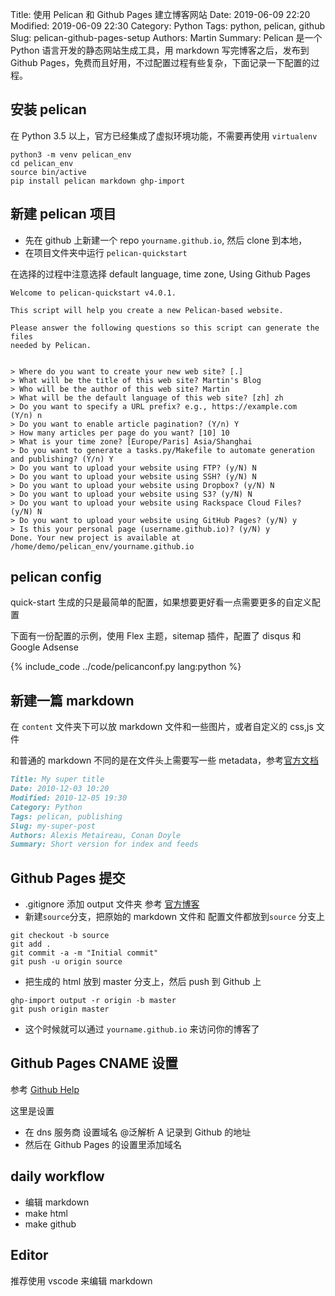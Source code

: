 Title: 使用 Pelican 和 Github Pages 建立博客网站
Date: 2019-06-09 22:20
Modified: 2019-06-09 22:30
Category: Python
Tags: python, pelican, github
Slug: pelican-github-pages-setup
Authors: Martin
Summary: Pelican 是一个 Python 语言开发的静态网站生成工具，用 markdown 写完博客之后，发布到Github Pages，免费而且好用，不过配置过程有些复杂，下面记录一下配置的过程。


## 安装 pelican

在 Python 3.5 以上，官方已经集成了虚拟环境功能，不需要再使用 `virtualenv`

```
python3 -m venv pelican_env
cd pelican_env
source bin/active
pip install pelican markdown ghp-import
```

## 新建 pelican 项目

- 先在 github 上新建一个 repo `yourname.github.io`, 然后 clone 到本地，
- 在项目文件夹中运行 `pelican-quickstart`

在选择的过程中注意选择 default language, time zone, Using Github Pages

```
Welcome to pelican-quickstart v4.0.1.

This script will help you create a new Pelican-based website.

Please answer the following questions so this script can generate the files
needed by Pelican.


> Where do you want to create your new web site? [.]
> What will be the title of this web site? Martin's Blog
> Who will be the author of this web site? Martin
> What will be the default language of this web site? [zh] zh
> Do you want to specify a URL prefix? e.g., https://example.com   (Y/n) n
> Do you want to enable article pagination? (Y/n) Y
> How many articles per page do you want? [10] 10
> What is your time zone? [Europe/Paris] Asia/Shanghai
> Do you want to generate a tasks.py/Makefile to automate generation and publishing? (Y/n) Y
> Do you want to upload your website using FTP? (y/N) N
> Do you want to upload your website using SSH? (y/N) N
> Do you want to upload your website using Dropbox? (y/N) N
> Do you want to upload your website using S3? (y/N) N
> Do you want to upload your website using Rackspace Cloud Files? (y/N) N
> Do you want to upload your website using GitHub Pages? (y/N) y
> Is this your personal page (username.github.io)? (y/N) y
Done. Your new project is available at /home/demo/pelican_env/yourname.github.io
```

## pelican config

quick-start 生成的只是最简单的配置，如果想要更好看一点需要更多的自定义配置

下面有一份配置的示例，使用 Flex 主题，sitemap 插件，配置了 disqus 和 Google Adsense

{% include_code ../code/pelicanconf.py lang:python %}

## 新建一篇 markdown

在 `content` 文件夹下可以放 markdown 文件和一些图片，或者自定义的 css,js 文件

和普通的 markdown 不同的是在文件头上需要写一些 metadata，参考[官方文档](https://docs.getpelican.com/en/stable/content.html#file-metadata)

```markdown
Title: My super title
Date: 2010-12-03 10:20
Modified: 2010-12-05 19:30
Category: Python
Tags: pelican, publishing
Slug: my-super-post
Authors: Alexis Metaireau, Conan Doyle
Summary: Short version for index and feeds
```

## Github Pages 提交

- .gitignore 添加 output 文件夹 参考 [官方博客](https://github.com/getpelican/pelican-blog/blob/master/.gitignore)
- 新建`source`分支，把原始的 markdown 文件和 配置文件都放到`source` 分支上

```
git checkout -b source
git add .
git commit -a -m "Initial commit"
git push -u origin source
```
- 把生成的 html 放到 master 分支上，然后 push 到 Github 上

```
ghp-import output -r origin -b master
git push origin master
```

- 这个时候就可以通过 `yourname.github.io` 来访问你的博客了

## Github Pages CNAME 设置

参考 [Github Help](https://help.github.com/en/articles/about-supported-custom-domains)

这里是设置 

- 在 dns 服务商 设置域名 @泛解析 A 记录到 Github 的地址
- 然后在 Github Pages 的设置里添加域名


## daily workflow

- 编辑 markdown
- make html
- make github



## Editor

推荐使用 vscode 来编辑 markdown
